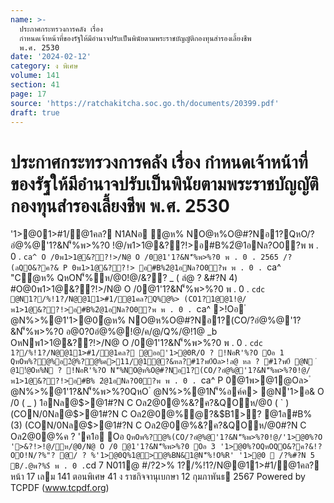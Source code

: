 ```yaml
---
name: >-
  ประกาศกระทรวงการคลัง เรื่อง
  กำหนดเจ้าหน้าที่ของรัฐให้มีอำนาจปรับเป็นพินัยตามพระราชบัญญัติกองทุนสำรองเลี้ยงชีพ
  พ.ศ. 2530
date: '2024-02-12'
category: ง พิเศษ
volume: 141
section: 41
page: 17
source: 'https://ratchakitcha.soc.go.th/documents/20399.pdf'
draft: true
---
```


# ประกาศกระทรวงการคลัง เรื่อง กำหนดเจ้าหน้าที่ของรัฐให้มีอำนาจปรับเป็นพินัยตามพระราชบัญญัติกองทุนสำรองเลี้ยงชีพ พ.ศ. 2530

'1>@01>#1/@1คล? N1ANอ ํ@ห% NO@ห%O@#?Nอ1?QหO/?อํ@%@'1?&N'็%พ>%?0 !@/พ1>1@&??!>อ#B%2ํ@1อNล?O0?พ พ . 0 . `ca^ O /0พ1>1@&??!>/N@ O /0@1'1?&N'็%พ>%?0 พ . 0 . 2565 /?(ลQO&?ค?& P 0พ1>1@&??!> อ#B%2ํ@1อNล?O0?พ พ . 0 . `ca^ "Cํ@ห% QหON'็%ห/@0!@/&?? _ ( ลํ@ ? &#?N 4) #O@0พ1>1@&??!>/N@ O /0@1'1?&N'็%พ>%?0 พ . 0 . `cdc @N1?/%!1?/N@@11>#1/@1คล?Q%@%> (CO1?1@@1!@/พ1>1@&??!>อ#B%2ํ@1อNล?O0?พ พ . 0 . `ca^ >!Oอ ํ @N%>%@1'1>@0ํ@ห% NO@ห%O@#?Nอ1?(CO/?อํ@%@'1?&N'็%พ>%?0 อ@0?0อํ@%@!@/ค/@/Q%/@!1@ _b OหNพ1>1@&??!>/N@ O /0@1'1?&N'็%พ>%?0 พ . 0 . `cdc 1?/%!1?/N@@11>#1/@1คล? @ออ'1>@0R/O ? !NอR'%?O Oอ 1 QหOพ%?@%อ2ํ@%?@%ค>11/@1ํ@?&หล?#1?พ0์Oล>!ล@ หล ? #1?พ0์ @N ํ @1!ํ@Oห%N ? !NอR'%?O N'็%NO@ห%O@#?Nอ1?(CO/?อํ@%@'1?&N'็%พ>%?0!@/พ1>1@&??!>อ#B% 2ํ@1อNล?O0?พ พ . 0 . `ca^ P 0@1พ>@1@Oล> ํ @N%>%@1'1?&N'็%พ>%?0QหO ํ @N%>%@1N'็%อค์ค> @N'1>อ& O /0 ( _ ) 1อNล@$>@1#?N C Oล2@0@%&?ค?&QOห/@0 ( ` ) (CON/0Nล@$>@1#?N C Oล2@0@%ํ@?&$B1>? @1ล#B% (3) (CON/0Nล@$>@1#?N C Oล2@0@%&?ค?&QOห/@0#?N C Oล2@0@%ค ? 'ค1อ Oอ ` QหOพ%?@%(CO/?อํ@%@'1?&N'็%พ>%?0!@/'1>@0%?O '>&?!>!@/ห/@0/N@ O /0 @1'1?&N'็%พ>%?0 Oอ 3 '1>@0%?OQหOQO&?ค?&!?OO!N/?%"? @/ ? %'1>@0Q%1@>@%BN&1@N'็%!O%R' '1>@0  /?%#?N 5 B/.@พ?%$์ พ . 0 . `cd 7 N011@ #/?2>% 1?/%!1?/N@@11>#1/@1คล? หน้า 17 เลม 141 ตอนพิเศษ 41 ง ราชกิจจานุเบกษา 12 กุมภาพันธ 2567 Powered by TCPDF (www.tcpdf.org)
